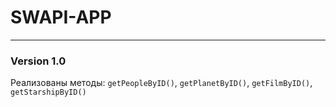# SWAPI-APP
------
### Version 1.0

Реализованы методы: `getPeopleByID()`, `getPlanetByID()`, `getFilmByID()`, `getStarshipByID()`
